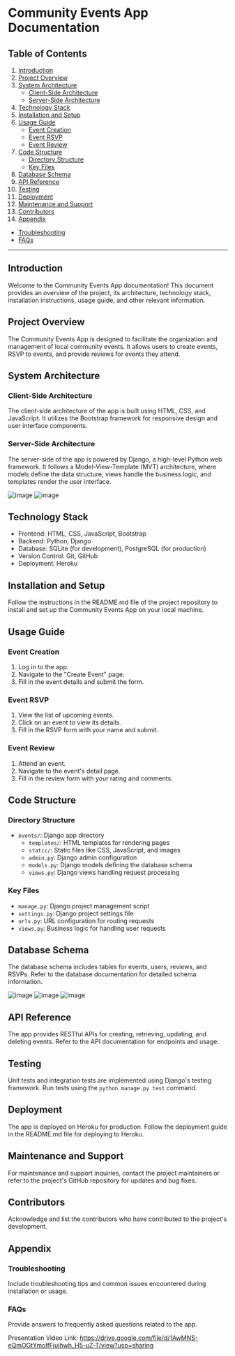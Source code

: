 # Community Events App Documentation

## Table of Contents

1. [Introduction](#introduction)
2. [Project Overview](#project-overview)
3. [System Architecture](#system-architecture)
   - [Client-Side Architecture](#client-side-architecture)
   - [Server-Side Architecture](#server-side-architecture)
4. [Technology Stack](#technology-stack)
5. [Installation and Setup](#installation-and-setup)
6. [Usage Guide](#usage-guide)
   - [Event Creation](#event-creation)
   - [Event RSVP](#event-rsvp)
   - [Event Review](#event-review)
7. [Code Structure](#code-structure)
   - [Directory Structure](#directory-structure)
   - [Key Files](#key-files)
8. [Database Schema](#database-schema)
9. [API Reference](#api-reference)
10. [Testing](#testing)
11. [Deployment](#deployment)
12. [Maintenance and Support](#maintenance-and-support)
13. [Contributors](#contributors)
14. [Appendix](#appendix)
   - [Troubleshooting](#troubleshooting)
   - [FAQs](#faqs)

---

## Introduction

Welcome to the Community Events App documentation! This document provides an overview of the project, its architecture, technology stack, installation instructions, usage guide, and other relevant information.

## Project Overview

The Community Events App is designed to facilitate the organization and management of local community events. It allows users to create events, RSVP to events, and provide reviews for events they attend.

## System Architecture

### Client-Side Architecture

The client-side architecture of the app is built using HTML, CSS, and JavaScript. It utilizes the Bootstrap framework for responsive design and user interface components.

### Server-Side Architecture

The server-side of the app is powered by Django, a high-level Python web framework. It follows a Model-View-Template (MVT) architecture, where models define the data structure, views handle the business logic, and templates render the user interface.

![image](https://github.com/SaiKrishnaIyer/Hackathon-3/assets/113880966/9a7ad9a6-232f-4721-9392-f2e27dfa723b)
![image](https://github.com/SaiKrishnaIyer/Hackathon-3/assets/113880966/4f0a88a5-b938-496a-bb20-f9c24d3cda65)


## Technology Stack

- Frontend: HTML, CSS, JavaScript, Bootstrap
- Backend: Python, Django
- Database: SQLite (for development), PostgreSQL (for production)
- Version Control: Git, GitHub
- Deployment: Heroku

## Installation and Setup

Follow the instructions in the README.md file of the project repository to install and set up the Community Events App on your local machine.

## Usage Guide

### Event Creation

1. Log in to the app.
2. Navigate to the "Create Event" page.
3. Fill in the event details and submit the form.

### Event RSVP

1. View the list of upcoming events.
2. Click on an event to view its details.
3. Fill in the RSVP form with your name and submit.

### Event Review

1. Attend an event.
2. Navigate to the event's detail page.
3. Fill in the review form with your rating and comments.

## Code Structure

### Directory Structure

- `events/`: Django app directory
  - `templates/`: HTML templates for rendering pages
  - `static/`: Static files like CSS, JavaScript, and images
  - `admin.py`: Django admin configuration
  - `models.py`: Django models defining the database schema
  - `views.py`: Django views handling request processing

### Key Files

- `manage.py`: Django project management script
- `settings.py`: Django project settings file
- `urls.py`: URL configuration for routing requests
- `views.py`: Business logic for handling user requests


## Database Schema

The database schema includes tables for events, users, reviews, and RSVPs. Refer to the database documentation for detailed schema information.

![image](https://github.com/SaiKrishnaIyer/Hackathon-3/assets/113880966/ac011467-c04e-44f4-bb44-5c07bb05bd2d)
![image](https://github.com/SaiKrishnaIyer/Hackathon-3/assets/113880966/0645d8fe-93e0-4564-8e15-736d964f3eff)
![image](https://github.com/SaiKrishnaIyer/Hackathon-3/assets/113880966/6febe67e-cc41-4ee6-b958-b14017a4b0e2)

## API Reference

The app provides RESTful APIs for creating, retrieving, updating, and deleting events. Refer to the API documentation for endpoints and usage.

## Testing

Unit tests and integration tests are implemented using Django's testing framework. Run tests using the `python manage.py test` command.

## Deployment

The app is deployed on Heroku for production. Follow the deployment guide in the README.md file for deploying to Heroku.

## Maintenance and Support

For maintenance and support inquiries, contact the project maintainers or refer to the project's GitHub repository for updates and bug fixes.

## Contributors

Acknowledge and list the contributors who have contributed to the project's development.

## Appendix

### Troubleshooting

Include troubleshooting tips and common issues encountered during installation or usage.

### FAQs

Provide answers to frequently asked questions related to the app.

Presentation Video Link: https://drive.google.com/file/d/1AwMNS-eQmOGtYmolfFjujhwh_H5-uZ-T/view?usp=sharing
